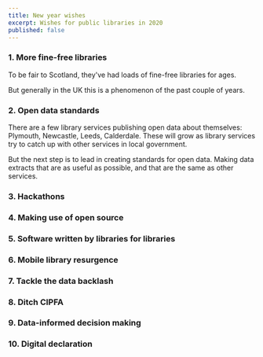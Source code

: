 ```yaml
--- 
title: New year wishes 
excerpt: Wishes for public libraries in 2020
published: false
---
```


### 1. More fine-free libraries
To be fair to Scotland, they've had loads of fine-free libraries for ages. 

But generally in the UK this is a phenomenon  of the past couple of years.

### 2. Open data standards

There are a few library services publishing open data about themselves: Plymouth, Newcastle, Leeds, Calderdale. These will grow as library services try to catch up with other services in local government.

But the next step is to lead in creating standards for open data. Making data extracts that are as useful as possible, and that are the same as other services.

### 3. Hackathons

### 4. Making use of open source

### 5. Software written by libraries for libraries

### 6. Mobile library resurgence

### 7. Tackle the data backlash

### 8. Ditch CIPFA

### 9. Data-informed decision making

### 10. Digital declaration

<!--stackedit_data:
eyJoaXN0b3J5IjpbMTY5NDE1MzcwLDQ1MzM2NTM0N119
-->